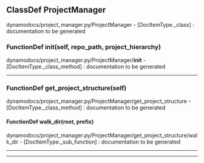 ## ClassDef ProjectManager
dynamodocs/project_manager.py/ProjectManager - [DocItemType._class] : 
documentation to be generated
### FunctionDef __init__(self, repo_path, project_hierarchy)
dynamodocs/project_manager.py/ProjectManager/__init__ - [DocItemType._class_method] : 
documentation to be generated
***
### FunctionDef get_project_structure(self)
dynamodocs/project_manager.py/ProjectManager/get_project_structure - [DocItemType._class_method] : 
documentation to be generated
#### FunctionDef walk_dir(root, prefix)
dynamodocs/project_manager.py/ProjectManager/get_project_structure/walk_dir - [DocItemType._sub_function] : 
documentation to be generated
***
***

